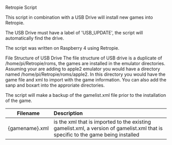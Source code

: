 Retropie Script

This script in combination with a USB Drive will install new games into Retropie.

The USB Drive must have a label of 'USB_UPDATE', the script will automatically find the drive.

The script was written on Raspberry 4 using Retropie.

File Structure of USB Drive
The file structure of USB drive is a duplicate of /home/pi/Retropie/roms, the games are installed in the emulator directories. Assuming your are adding to apple2 emulator you would have a directory named /home/pi/Retropie/roms/apple2. In this directory you would have the game file and xml to import with the game information. You can also add the sanp and boxart into the approriate directories.

The script will make a backup of the gamelist.xml file prior to the installation of the game.

| Filename | Description |
| :---: | :---
|{gamename}.xml | is the xml that is imported to the existing gamelist.xml, a version of gamelist.xml that is specific to the game being installed

